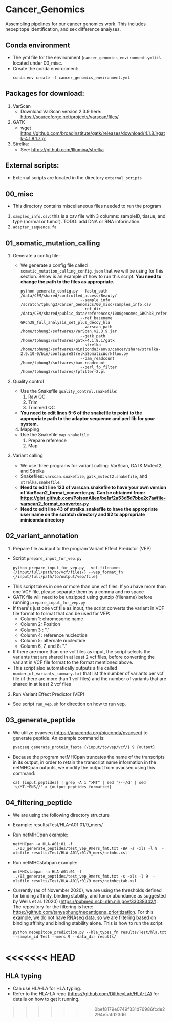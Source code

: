 # Cancer_Genomics
Assembling pipelines for our cancer genomics work. This includes neoepitope identification, and sex difference analyses.

## Conda environment
- The yml file for the environment (`cancer_genomics_environment.yml`) is located under 00_misc.
- Create the conda environment:
    ```
    conda env create -f cancer_genomics_environment.yml
    ```

## Packages for download:
1. VarScan
    - Download VarScan version 2.3.9 here: https://sourceforge.net/projects/varscan/files/
2. GATK
    - wget https://github.com/broadinstitute/gatk/releases/download/4.1.8.1/gatk-4.1.8.1.zip`
3. Strelka:
    - See: https://github.com/Illumina/strelka
    
## External scripts:
- External scripts are located in the directory `external_scripts`

## 00_misc
- This directory contains miscellaneous files needed to run the program
1. `samples_info.csv`: this is a csv file with 3 columns: sampleID, tissue, and type (normal or tumor). TODO: add DNA or RNA information.
2. `adapter_sequence.fa`
## 01_somatic_mutation_calling
1. Generate a config file:
    - We generate a config file called `somatic_mutation_calling_config.json` that we will be using for this section. Below is an example of how to run this script. **You need to change the path to the files as appropriate.**
        ```
        python generate_config.py --fastq_path /data/CEM/shared/controlled_access/Beauty/
                                  --sample_info /scratch/tphung3/Cancer_Genomics/00_misc/samples_info.csv
                                  --ref_dir /data/CEM/shared/public_data/references/1000genomes_GRCh38_reference_genome
                                  --ref_basename GRCh38_full_analysis_set_plus_decoy_hla
                                  --varscan_path /home/tphung3/softwares/VarScan.v2.3.9.jar
                                  --gatk_path /home/tphung3/softwares/gatk-4.1.8.1/gatk 
                                  --strelka /home/tphung3/softwares/miniconda3/envs/cancer/share/strelka-2.9.10-0/bin/configureStrelkaSomaticWorkflow.py
                                  --bam_readcount /home/tphung3/softwares/bam-readcount
                                  --perl_fp_filter /home/tphung3/softwares/fpfilter-2.pl
        ```
2. Quality control
    - Use the Snakefile `quality_control.snakefile`:
        1. Raw QC
        1. Trim
        1. Trimmed QC
    - **You need to edit lines 5-6 of the snakefile to point to the appropriate path to the adaptor sequence and perl lib for your system.**
    4. Mapping
    - Use the Snakefile `map.snakefile`
        1. Prepare reference
        1. Map

3. Variant calling
    - We use three programs for variant calling: VarScan, GATK Mutect2, and Strelka
    - Snakefiles: `varscan.snakefile`, `gatk_mutect2.snakefile`, and `strelka.snakefile`.
    - **Need to edit line 123 of varscan.snakefile to have your own version of VarScan2_format_converter.py. Can be obtained from: https://gist.github.com/PoisonAlien/be1af2a53d5d7bbe2c7a#file-varscan2_format_converter-py** 
    - **Need to edit line 43 of strelka.snakefile to have the appropriate user name on the scratch directory and 92 to appropriate miniconda directory**

## 02_variant_annotation
1. Prepare file as input to the program Variant Effect Predictor (VEP)
- Script `prepare_input_for_vep.py`
    ```
    python prepare_input_for_vep.py --vcf_filenames {/input/full/path/to/vcf/files/} --vep_format_fn {/input/full/path/to/output/vep/file} 
    ```
- This script takes in one or more than one vcf files. If you have more than one VCF file, please separate them by a comma and no space
- GATK file will need to be unzipped using gunzip {filename} before running `prepare_input_for_vep.py`
- If there's just one vcf file as input, the script converts the variant in VCF file format to format that can be used for VEP:
    - Column 1: chromosome name
    - Column 2: Position
    - Column 3 : "."
    - Column 4: reference nucleotide
    - Column 5: alternate nucleotide
    - Column 6, 7, and 8: "."
- If there are more than one vcf files as input, the script selects the variants that are shared in at least 2 vcf files, before converting the variant in VCF file format to the format mentioned above. 
- This script also automatically outputs a file called `number_of_variants_summary.txt` that list the number of variants per vcf file (if there are more than 1 vcf files) and the number of variants that are shared in at least 2 vcf files 

2. Run Variant Effect Predictor (VEP)
- See script `run_vep.sh` for direction on how to run vep. 

## 03_generate_peptide
- We utilize pvacseq (https://anaconda.org/bioconda/pvacseq) to generate peptide. An example command is:
    ```
    pvacseq generate_protein_fasta {/input/to/vep/vcf/} 9 {output}
    ```
- Because the program netMHCpan truncates the name of the transcripts in its output, in order to retain the transcript name information in the netMHCpan outputs, we modify the output from pvacseq using this command:
    ```
    cat {input.peptides} | grep -A 1 ">MT" | sed '/--/d' | sed 's/MT.*ENS//' > {output.peptides_formatted}
    ```

## 04_filtering_peptide
- We are using the following directory structure
- Example: results/Test/HLA-A01:01/9_mers/
- Run netMHCpan example:
    ```
    netMHCpan -a HLA-A01:01 -f ../03_generate_peptides/test_vep_9mers_fmt.txt -BA -s -xls -l 9  -xlsfile results/Test/HLA-A01\:01/9_mers/netmhc.xsl
    ```
- Run netMHCstabpan example:
    ```
    netMHCstabpan -a HLA-A01:01 -f ../03_generate_peptides/test_vep_9mers_fmt.txt -s -xls -l 9  -xlsfile results/Test/HLA-A01\:01/9_mers/netmhcstab.xsl
    ```
  
- Currently (as of November 2020), we are using the thresholds defined for binding affinity, binding stability, and tumor abundance as suggested by Wells et al. (2020) (https://pubmed.ncbi.nlm.nih.gov/33038342/). The repository for the filtering is here: https://github.com/tanyaphung/neoantigens_prioritization. For this example, we do not have RNAseq data, so we are filtering based on binding affinity and binding stability alone. This is how to run the script:
    ```
    python neoepitope_prediction.py --hla_types_fn results/Test/hla.txt --sample_id Test --mers 9 --data_dir results/
    ```
<<<<<<< HEAD
=======
  
## HLA typing
- Can use HLA-LA for HLA typing.
- Refer to the HLA-LA repo (https://github.com/DiltheyLab/HLA-LA) for details on how to get it running.  
>>>>>>> 0bef8179e0749f331d76986fcde2294e5afd23d6
